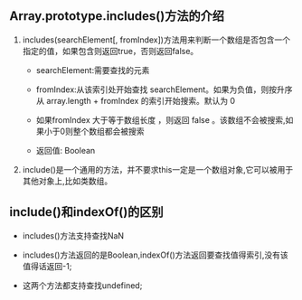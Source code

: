 
## Array.prototype.includes()方法的介绍

1. includes(searchElement[, fromIndex])方法用来判断一个数组是否包含一个指定的值，如果包含则返回true，否则返回false。
   + searchElement:需要查找的元素
   + fromIndex:从该索引处开始查找 searchElement。如果为负值，则按升序从 array.length + fromIndex 的索引开始搜索。默认为 0
   + 如果fromIndex 大于等于数组长度 ，则返回 false 。该数组不会被搜索,如果小于0则整个数组都会被搜索

   + 返回值: Boolean

2. include()是一个通用的方法，并不要求this一定是一个数组对象,它可以被用于其他对象上,比如类数组。

## include()和indexOf()的区别

- includes()方法支持查找NaN

- includes()方法返回的是Boolean,indexOf()方法返回要查找值得索引,没有该值得话返回-1;

- 这两个方法都支持查找undefined;